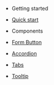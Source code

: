 - Getting started
 - [Quick start](/quickstart)

- Components
 - [Form Button](/custom-elements-docs/Form-Button)
 - [Accordion](/custom-elements-docs/Widget-Accordions.md)
 - [Tabs](/custom-elements-docs/Widget-Tabs.md)
 - [Tooltip](/custom-elements-docs/Widget-Tooltip)
